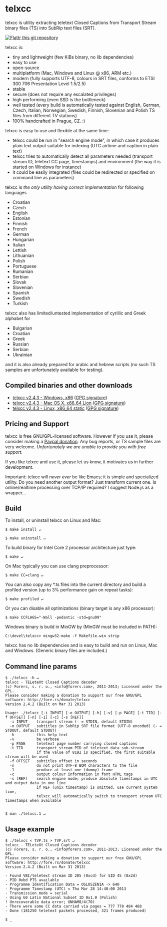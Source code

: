 # telxcc

telxcc is utility extracting teletext Closed Captions from Transport Stream binary files (TS) into SubRip text files (SRT).

[![Flattr this git repository](http://api.flattr.com/button/flattr-badge-large.png)](https://flattr.com/submit/auto?user_id=forers&url=https://github.com/forers/telxcc&title=telxcc&tags=github&category=software)

telxcc is:

* tiny and lightweight (few KiBs binary, no lib dependencies)
* easy to use
* open-source
* multiplatform (Mac, Windows and Linux @ x86, ARM etc.)
* modern (fully supports UTF-8, colours in SRT files, conforms to ETSI 300 706 Presentation Level 1.5/2.5)
* stable
* secure (does not require any escalated privileges)
* high performing (even SSD is the bottleneck)
* well tested (every build is automatically tested against English, German, Czech, Italian, Norwegian, Swedish, Finnish, Slovenian and Polish TS files from different TV stations)
* 100% handcrafted in Prague, CZ. :)


telxcc is easy to use and flexible at the same time:

* telxcc could be run in "search engine mode", in which case it produces plain text output suitable for indexing (UTC airtime and caption in plain text)
* telxcc tries to automatically detect all parameters needed (transport stream ID, teletext CC page, timestamps) and environment (the way it is started on Windows for instance)
* it could be easily integrated (files could be redirected or specified on command line as parameters)


telxcc is *the only utility having correct implementation* for following languages

* Croatian
* Czech
* English
* Estonian
* Finnish
* French
* German
* Hungarian
* Italian
* Lettish
* Lithuanian
* Polish
* Portuguese
* Rumanian
* Serbian
* Slovak
* Slovenian
* Spanish
* Swedish
* Turkish


telxcc also has limited/untested implementation of cyrillic and Greek alphabet for

* Bulgarian
* Croatian
* Greek
* Russian
* Serbian
* Ukrainian

and it is also already prepared for arabic and hebrew scripts (no such TS samples are unfortunately available for testing).


## Compiled binaries and other downloads

* [telxcc v2.4.3 - Windows, x86](https://forers.com/download/telxcc/telxcc-windows-x86-v2.4.3.zip) ([GPG signature](https://forers.com/download/telxcc/telxcc-windows-x86-v2.4.3.zip.asc))
* [telxcc v2.4.3 - Mac OS X, x86_64 Lion](https://forers.com/download/telxcc/telxcc-macosx-x86-v2.4.3.zip) ([GPG signature](https://forers.com/download/telxcc/telxcc-macosx-x86-v2.4.3.zip.asc))
* [telxcc v2.4.3 - Linux, x86_64 static](https://forers.com/download/telxcc/telxcc-linux-x86-v2.4.3.zip) ([GPG signature](https://forers.com/download/telxcc/telxcc-linux-x86-v2.4.3.zip.asc))


## Pricing and Support

telxcc is free GNU/GPL-licensed software. However if you use it, please consider making a [Paypal donation](http://fore.rs/donate/telxcc). Any bug reports, or TS sample files are very welcome. *Unfortunately we are unable to provide you with free support.* 

If you like telxcc and use it, please let us know, it motivates us in further development.

Important: telxcc will *never ever* be like Emacs; it is simple and specialized utility. Do you need another output format? Just transform current one. Is online/realtime processing over TCP/IP required? I suggest Node.js as a wrapper…


## Build

To install, or uninstall telxcc on Linux and Mac:

    $ make install ↵

    $ make uninstall ↵

To build binary for Intel Core 2 processor architecture just type:

    $ make ↵

On Mac typically you can use clang preprocessor:

    $ make CC=clang ↵

You can also copy any \*.ts files into the current directory and build a profiled version (up to 3% performance gain on repeat tasks):

    $ make profiled ↵

Or you can disable all optimizations (binary target is any x86 processor):

    $ make CCFLAGS="-Wall -pedantic -std=gnu99"

Windows binary is build in MinGW by (MinGW must be included in PATH):

    C:\devel\telxcc> mingw32-make -f Makefile.win strip

telxcc has no lib dependencies and is easy to build and run on Linux, Mac and Windows. (Generic binary files are included.)


## Command line params

    $ ./telxcc -h ↵
    telxcc - TELeteXt Closed Captions decoder
    (c) Forers, s. r. o., <info@forers.com>, 2011-2013; Licensed under the GPL.
    Please consider making a donation to support our free GNU/GPL software: http://fore.rs/donate/telxcc
    Version 2.4.2 (Built on Mar 31 2013)
    
    Usage: ./telxcc [-i INPUT] [-o OUTPUT] [-h] [-v] [-p PAGE] [-t TID] [-f OFFSET] [-n] [-1] [-c] [-s [REF]]
      -i INPUT    transport stream (- = STDIN, default STDIN)
      -o OUTPUT   subtitles in SubRip SRT file format (UTF-8 encoded) (- = STDOUT, default STDOUT)
      -h          this help text
      -v          be verbose
      -p PAGE     teletext page number carrying closed captions
      -t TID      transport stream PID of teletext data sub-stream
                  if the value of 8192 is specified, the first suitable stream will be used
      -f OFFSET   subtitles offset in seconds
      -n          do not print UTF-8 BOM characters to the file
      -1          produce at least one (dummy) frame
      -c          output colour information in font HTML tags
      -s [REF]    search engine mode; produce absolute timestamps in UTC and output data in one line
                  if REF (unix timestamp) is omitted, use current system time,
                  telxcc will automatically switch to transport stream UTC timestamps when available    


    $ man ./telxcc.1 ↵

    
## Usage example

    $ ./telxcc < TVP.ts > TVP.srt ↵
    telxcc - TELeteXt Closed Captions decoder
    (c) Forers, s. r. o., <info@forers.com>, 2011-2013; Licensed under the GPL.
    Please consider making a donation to support our free GNU/GPL software: http://fore.rs/donate/telxcc
    Version 2.4.2 (Built on Mar 31 2013)
    
    - Found VBI/teletext stream ID 205 (0xcd) for SID 45 (0x2d)
    - PID 0xbd PTS available
    - Programme Identification Data = OGLOSZENIA -> 640
    - Programme Timestamp (UTC) = Thu Mar 28 14:40:00 2013
    - Transmission mode = serial
    - Using G0 Latin National Subset ID 0x1.0 (Polish)
    ! Unrecoverable data error; UNHAM8/4(70)
    - There were some CC data carried via pages = 777 778 484 488 
    - Done (181250 teletext packets processed, 321 frames produced)

    $ _


